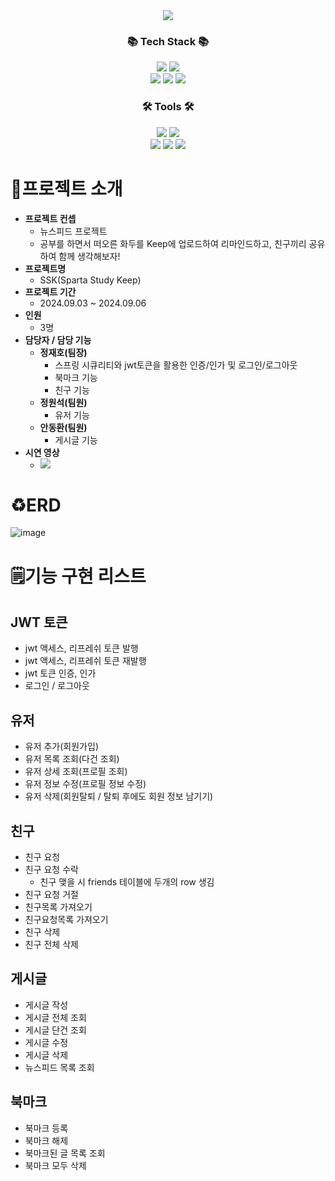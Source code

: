 <div align=center>
<img src="https://capsule-render.vercel.app/api?type=waving&color=auto&height=200&section=header&text=Sparta-Study-Keep&fontSize=75" />
</div>
<div align=center>
	<h3>📚 Tech Stack 📚</h3>
</div>
<div align="center">
	<img src="https://img.shields.io/badge/Java-007396?style=flat&logo=Conda-Forge&logoColor=white" />
  <img src="https://img.shields.io/badge/MySQL-4479A1?style=flat&logo=MySQL&logoColor=white" />
  <br>
	<img src="https://img.shields.io/badge/Spring-6DB33F?style=flat&logo=Spring&logoColor=white" />
  <img src="https://img.shields.io/badge/SpringBoot-6DB33F?style=flat&logo=SpringBoot&logoColor=white" />
  <img src="https://img.shields.io/badge/SpringSecurity-6DB33F?style=flat&logo=SpringSecurity&logoColor=white" />
</div>

<div align=center>
	<h3>🛠️ Tools 🛠️</h3>
</div>
<div align="center">
	<img src="https://img.shields.io/badge/Java-007396?style=flat&logo=Conda-Forge&logoColor=white" />
  <img src="https://img.shields.io/badge/MySQL-4479A1?style=flat&logo=MySQL&logoColor=white" />
  <br>
	<img src="https://img.shields.io/badge/Spring-6DB33F?style=flat&logo=Spring&logoColor=white" />
  <img src="https://img.shields.io/badge/SpringBoot-6DB33F?style=flat&logo=SpringBoot&logoColor=white" />
  <img src="https://img.shields.io/badge/SpringSecurity-6DB33F?style=flat&logo=SpringSecurity&logoColor=white" />
</div>

# 📕프로젝트 소개
* **프로젝트 컨셉**
  * 뉴스피드 프로젝트
  * 공부를 하면서 떠오른 화두를 Keep에 업로드하여 리마인드하고, 친구끼리 공유하여 함께 생각해보자!
* **프로젝트명**
  * SSK(Sparta Study Keep)
* **프로젝트 기간**
  * 2024.09.03 ~ 2024.09.06
* **인원**
  * 3명
* **담당자 / 담당 기능**
  * **정재호(팀장)**
    * 스프링 시큐리티와 jwt토큰을 활용한 인증/인가 및 로그인/로그아웃
    * 북마크 기능
    * 친구 기능
  * **정원석(팀원)**
    * 유저 기능
  * **안동환(팀원)**
    * 게시글 기능
* **시연 영상**
  * <a href="https://www.youtube.com/watch?v=GtFrYQ21SpE" target='_blank'><img src="https://img.shields.io/badge/youtube-FF0000?style=flat&logo=youtube&logoColor=white" /></a>
   
# ♻️ERD
![image](https://github.com/user-attachments/assets/a4214bd4-e9ad-47e4-8d92-1847abf8b1ca)

# 🗒️기능 구현 리스트
## JWT 토큰
* jwt 액세스, 리프레쉬 토큰 발행
* jwt 액세스, 리프레쉬 토큰 재발행
* jwt 토큰 인증, 인가
* 로그인 / 로그아웃
## 유저
* 유저 추가(회원가입)
* 유저 목록 조회(다건 조회)
* 유저 상세 조회(프로필 조회)
* 유저 정보 수정(프로필 정보 수정)
* 유저 삭제(회원탈퇴 / 탈퇴 후에도 회원 정보 남기기)
## 친구
* 친구 요청
* 친구 요청 수락
  * 친구 맺을 시 friends 테이블에 두개의 row 생김
* 친구 요청 거절
* 친구목록 가져오기
* 친구요청목록 가져오기
* 친구 삭제
* 친구 전체 삭제
## 게시글
* 게시글 작성
* 게시글 전체 조회
* 게시글 단건 조회
* 게시글 수정
* 게시글 삭제
* 뉴스피드 목록 조회
## 북마크
* 북마크 등록
* 북마크 해제
* 북마크된 글 목록 조회
* 북마크 모두 삭제
